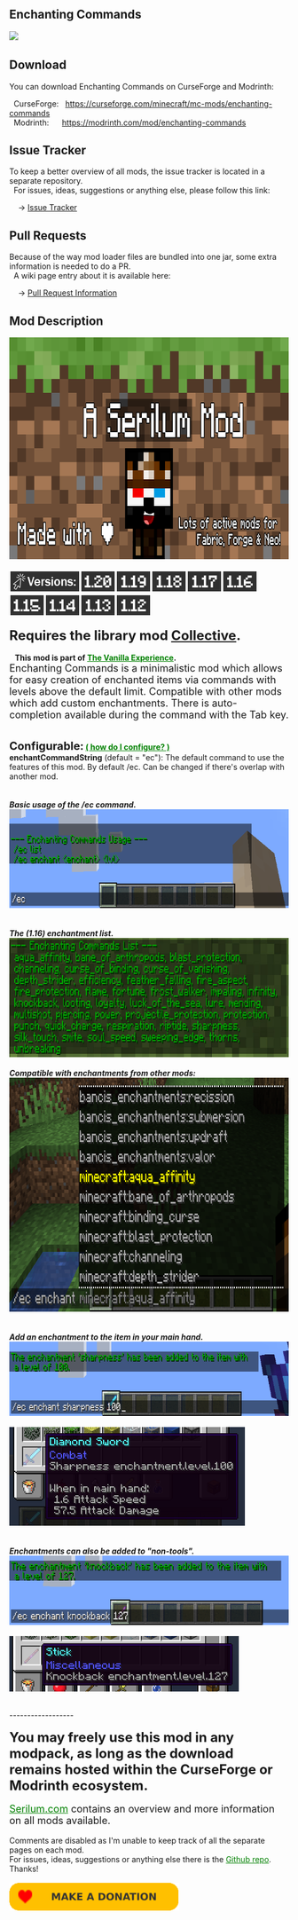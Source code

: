<h2>Enchanting Commands</h2>

<p><a href="https://github.com/Serilum/Enchanting-Commands"><img src="https://serilum.com/assets/data/logo/enchanting-commands.png"></a></p><h2>Download</h2>

<p>You can download Enchanting Commands on CurseForge and Modrinth:</p><p>&nbsp;&nbsp;CurseForge: &nbsp;&nbsp;<a href="https://curseforge.com/minecraft/mc-mods/enchanting-commands">https://curseforge.com/minecraft/mc-mods/enchanting-commands</a><br>&nbsp;&nbsp;Modrinth: &nbsp;&nbsp;&nbsp;&nbsp;&nbsp;<a href="https://modrinth.com/mod/enchanting-commands">https://modrinth.com/mod/enchanting-commands</a></p>

<h2>Issue Tracker</h2>

<p>To keep a better overview of all mods, the issue tracker is located in a separate repository.<br>&nbsp;&nbsp;For issues, ideas, suggestions or anything else, please follow this link:</p>

<p>&nbsp;&nbsp;&nbsp;&nbsp;-> <a href="https://serilum.com/url/issue-tracker">Issue Tracker</a></p>

<h2>Pull Requests</h2>

<p>Because of the way mod loader files are bundled into one jar, some extra information is needed to do a PR.<br>&nbsp;&nbsp;A wiki page entry about it is available here:</p>

<p>&nbsp;&nbsp;&nbsp;&nbsp;-> <a href="https://serilum.com/url/pull-requests">Pull Request Information</a></p>

<h2>Mod Description</h2>

<p><a href="https://serilum.com/" rel="nofollow"><img src="https://github.com/Serilum/.cdn/blob/main/description/header/header.png" alt="" width="838" height="400"></a><br><br><a href="https://legacy.curseforge.com/minecraft/mc-mods/enchanting-commands/files"><img src="https://github.com/Serilum/.cdn/raw/main/description/versions/header.png"></a><a href="https://legacy.curseforge.com/minecraft/mc-mods/enchanting-commands/files/all?filter-status=1&filter-game-version=1738749986:75125" rel="nofollow"><img src="https://github.com/Serilum/.cdn/raw/main/description/versions/1_20.png"></a><a href="https://legacy.curseforge.com/minecraft/mc-mods/enchanting-commands/files/all?filter-status=1&filter-game-version=1738749986:73407" rel="nofollow"><img src="https://github.com/Serilum/.cdn/raw/main/description/versions/1_19.png"></a><a href="https://legacy.curseforge.com/minecraft/mc-mods/enchanting-commands/files/all?filter-status=1&filter-game-version=1738749986:73250" rel="nofollow"><img src="https://github.com/Serilum/.cdn/raw/main/description/versions/1_18.png"></a><a href="https://legacy.curseforge.com/minecraft/mc-mods/enchanting-commands/files/all?filter-status=1&filter-game-version=1738749986:73242" rel="nofollow"><img src="https://github.com/Serilum/.cdn/raw/main/description/versions/1_17.png"></a><a href="https://legacy.curseforge.com/minecraft/mc-mods/enchanting-commands/files/all?filter-status=1&filter-game-version=1738749986:70886" rel="nofollow"><img src="https://github.com/Serilum/.cdn/raw/main/description/versions/1_16.png"></a><a href="https://legacy.curseforge.com/minecraft/mc-mods/enchanting-commands/files/all?filter-status=1&filter-game-version=1738749986:68722" rel="nofollow"><img src="https://github.com/Serilum/.cdn/raw/main/description/versions/1_15.png"></a><a href="https://legacy.curseforge.com/minecraft/mc-mods/enchanting-commands/files/all?filter-status=1&filter-game-version=1738749986:64806" rel="nofollow"><img src="https://github.com/Serilum/.cdn/raw/main/description/versions/1_14.png"></a><a href="https://legacy.curseforge.com/minecraft/mc-mods/enchanting-commands/files/all?filter-status=1&filter-game-version=1738749986:55023" rel="nofollow"><img src="https://github.com/Serilum/.cdn/raw/main/description/versions/1_13.png"></a><a href="https://legacy.curseforge.com/minecraft/mc-mods/enchanting-commands/files/all?filter-status=1&filter-game-version=1738749986:628" rel="nofollow"><img src="https://github.com/Serilum/.cdn/raw/main/description/versions/1_12.png"></a><br><br><strong><span style="font-size:24px">Requires the library mod&nbsp;<a style="font-size:24px" href="https://www.curseforge.com/minecraft/mc-mods/collective" rel="nofollow">Collective</a>.</span></strong><strong>&nbsp;<br><br> &nbsp; &nbsp;This mod is part of <span style="color:#008000"><a style="color:#008000" href="https://curseforge.com/minecraft/modpacks/the-vanilla-experience" rel="nofollow">The Vanilla Experience</a></span>.</strong><br><span style="font-size:18px">Enchanting Commands is a minimalistic mod which allows for easy creation of enchanted items via commands with levels above the default limit. Compatible with other mods which add custom enchantments. There is auto-completion available during the command with the Tab key.</span><br><strong><br><br><strong><span style="font-size:20px">Configurable:</span> <span style="color:#008000;font-size:14px"><a style="color:#008000" href="https://serilum.com/url/issue-trackerwiki/how-to-configure-mods" rel="nofollow">(&nbsp;how do I configure?&nbsp;)</a></span></strong><br>enchantCommandString</strong>&nbsp;(default = "ec"): The default command to use the features of this mod. By default /ec. Can be changed if there's overlap with another mod.<strong><br><br><br><em>Basic usage of the /ec command.</em></strong><br><picture><img src="https://github.com/Serilum/.cdn/raw/main/projects/enchanting-commands/a.png" alt="ec" width="752" height="178"></picture><em><br><br><br><strong>The (1.16) enchantment list.</strong></em><br><picture><img src="https://github.com/Serilum/.cdn/raw/main/projects/enchanting-commands/b.jpg" width="752" height="215"></picture><em><br><br><strong>Compatible with enchantments from other mods:</strong><br><picture><img src="https://github.com/Serilum/.cdn/raw/main/projects/enchanting-commands/c.png" width="832" height="422"></picture><br><br><br><strong>Add an enchantment to the item in your main hand.</strong></em><br><picture><img src="https://github.com/Serilum/.cdn/raw/main/projects/enchanting-commands/d.png" alt="ecsharp" width="731" height="134"></picture><br><br><picture><img src="https://github.com/Serilum/.cdn/raw/main/projects/enchanting-commands/e.png" alt="ecsharpsword" width="425" height="178"></picture><em><br><br><br><strong>Enchantments can also be added to "non-tools".</strong></em><br><picture><img src="https://github.com/Serilum/.cdn/raw/main/projects/enchanting-commands/f.png" alt="ecknockback" width="670" height="125"></picture><br><br><picture><img src="https://github.com/Serilum/.cdn/raw/main/projects/enchanting-commands/g.png" alt="ecknockbackstick" width="414" height="100"></picture></p>

<p><br>------------------<br><br><span style="font-size:24px"><strong>You may freely use this mod in any modpack, as long as the download remains hosted within the CurseForge or Modrinth ecosystem.</strong></span><br><br><span style="font-size:18px"><a style="font-size:18px;color:#008000" href="https://serilum.com/" rel="nofollow">Serilum.com</a> contains an overview and more information on all mods available.</span><br><br><span style="font-size:14px">Comments are disabled as I'm unable to keep track of all the separate pages on each mod.</span><span style="font-size:14px"><br>For issues, ideas, suggestions or anything else there is the&nbsp;<a style="font-size:14px;color:#008000" href="https://serilum.com/url/issue-tracker" rel="nofollow">Github repo</a>. Thanks!</span><span style="font-size:6px"><br><br></span><a href="https://ricksouth.com/donate" rel="nofollow"><img src="https://github.com/Serilum/.cdn/raw/main/description/shields/donation_rounded.svg" alt="" width="306" height="50"></a></p>